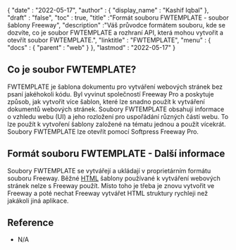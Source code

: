 {
  "date" : "2022-05-17",
  "author" : {
    "display_name" : "Kashif Iqbal"
},
  "draft" : "false",
  "toc" : true,
  "title" :"Formát souboru FWTEMPLATE - soubor šablony Freeway",
  "description" :"Váš průvodce formátem souboru, kde se dozvíte, co je soubor FWTEMPLATE a rozhraní API, která mohou vytvořit a otevřít soubor FWTEMPLATE.",
  "linktitle" : "FWTEMPLATE",
  "menu" : {
    "docs" : {
      "parent" : "web"
}
},
  "lastmod" : "2022-05-17"
}

## Co je soubor FWTEMPLATE?

FWTEMPLATE je šablona dokumentu pro vytváření webových stránek bez psaní jakéhokoli kódu. Byl vyvinut společností Freeway Pro a poskytuje způsob, jak vytvořit více šablon, které lze snadno použít k vytváření dokumentů webových stránek. Soubory FWTEMPLATE obsahují informace o vzhledu webu (UI) a jeho rozložení pro uspořádání různých částí webu. To lze použít k vytvoření šablony založené na tématu jednou a použít vícekrát. Soubory FWTEMPLATE lze otevřít pomocí Softpress Freeway Pro.

## Formát souboru FWTEMPLATE - Další informace

Soubory FWTEMPLATE se vytvářejí a ukládají v proprietárním formátu souboru Freeway. Běžné [HTML](/cs/web/html/) šablony používané k vytváření webových stránek nelze s Freeway použít. Místo toho je třeba je znovu vytvořit ve Freeway a poté nechat Freeway vytvářet HTML struktury rychleji než jakákoli jiná aplikace.

## Reference

* N/A

